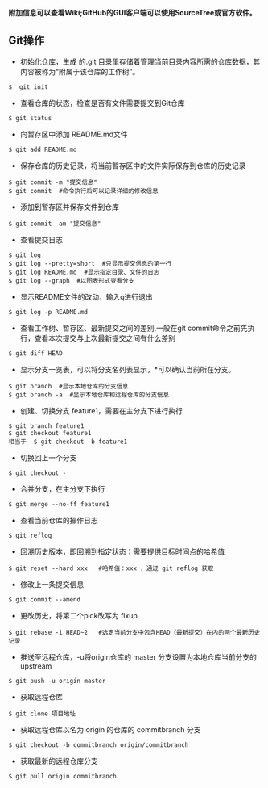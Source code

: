 **附加信息可以查看Wiki;GitHub的GUI客户端可以使用SourceTree或官方软件。**

## Git操作

- 初始化仓库，生成 的.git 目录里存储着管理当前目录内容所需的仓库数据，其内容被称为“附属于该仓库的工作树”。

```
$  git init
```

- 查看仓库的状态，检查是否有文件需要提交到Git仓库

```
$ git status
```

- 向暂存区中添加 README.md文件

```
$ git add README.md
```

- 保存仓库的历史记录，将当前暂存区中的文件实际保存到仓库的历史记录

```
$ git commit -m "提交信息"
$ git commit  #命令执行后可以记录详细的修改信息
```

- 添加到暂存区并保存文件到仓库

```
$ git commit -am "提交信息"
```

- 查看提交日志

```
$ git log
$ git log --pretty=short  #只显示提交信息的第一行
$ git log README.md  #显示指定目录、文件的日志
$ git log --graph  #以图表形式查看分支
```

- 显示README文件的改动，输入q进行退出

```
$ git log -p README.md
```

- 查看工作树、暂存区、最新提交之间的差别,一般在git commit命令之前先执行，查看本次提交与上次最新提交之间有什么差别

```
$ git diff HEAD
```

- 显示分支一览表，可以将分支名列表显示，*可以确认当前所在分支。


```
$ git branch  #显示本地仓库的分支信息
$ git branch -a  #显示本地仓库和远程仓库的分支信息
```

- 创建、切换分支 feature1，需要在主分支下进行执行

```
$ git branch feature1
$ git checkout feature1  
相当于  $ git checkout -b feature1
```

- 切换回上一个分支

```
$ git checkout -
```

- 合并分支，在主分支下执行

```
$ git merge --no-ff feature1
```

- 查看当前仓库的操作日志

```
$ git reflog
```

- 回溯历史版本，即回溯到指定状态；需要提供目标时间点的哈希值

```
$ git reset --hard xxx   #哈希值：xxx ，通过 git reflog 获取
```

- 修改上一条提交信息

```
$ git commit --amend
```

- 更改历史，将第二个pick改写为 fixup

```
$ git rebase -i HEAD~2   #选定当前分支中包含HEAD（最新提交）在内的两个最新历史记录
```

- 推送至远程仓库，-u将origin仓库的 master 分支设置为本地仓库当前分支的 upstream

```
$ git push -u origin master
```

- 获取远程仓库

```
$ git clone 项目地址
```

- 获取远程仓库以名为 origin 的仓库的 commitbranch 分支

```
$ git checkout -b commitbranch origin/commitbranch
```

- 获取最新的远程仓库分支

```
$ git pull origin commitbranch
```





